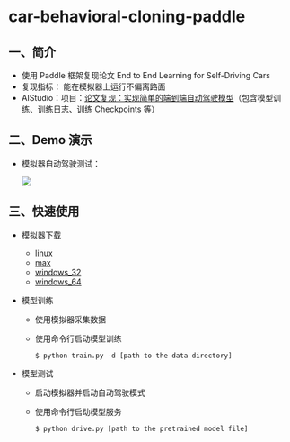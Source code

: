 # car-behavioral-cloning-paddle
## 一、简介
* 使用 Paddle 框架复现论文 End to End Learning for Self-Driving Cars
* 复现指标： 能在模拟器上运行不偏离路面
* AIStudio：项目：[论文复现：实现简单的端到端自动驾驶模型](https://aistudio.baidu.com/aistudio/projectdetail/2253679)（包含模型训练、训练日志、训练 Checkpoints 等）

## 二、Demo 演示
* 模拟器自动驾驶测试：

  ![](https://img-blog.csdnimg.cn/f11007092340466e8a64155ce0283141.gif)

## 三、快速使用
* 模拟器下载
  * [linux](https://d17h27t6h515a5.cloudfront.net/topher/2016/November/5831f0f7_simulator-linux/simulator-linux.zip)
  * [max](https://d17h27t6h515a5.cloudfront.net/topher/2016/November/5831f290_simulator-macos/simulator-macos.zip)
  * [windows_32](https://d17h27t6h515a5.cloudfront.net/topher/2016/November/5831f4b6_simulator-windows-32/simulator-windows-32.zip)
  * [windows_64](https://d17h27t6h515a5.cloudfront.net/topher/2016/November/5831f3a4_simulator-windows-64/simulator-windows-64.zip)

* 模型训练
  * 使用模拟器采集数据
  * 使用命令行启动模型训练

    ```shell
    $ python train.py -d [path to the data directory]
    ```

* 模型测试
  * 启动模拟器并启动自动驾驶模式
  * 使用命令行启动模型服务

    ```shell
    $ python drive.py [path to the pretrained model file]
    ```

